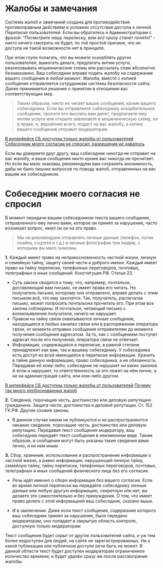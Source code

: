 # Жалобы и замечания

Система жалоб и замечаний создана для противодействия противоправным действиям в условиях отсутствия доступа к _личной Переписке_ пользователей. Если вы обратитесь к Администраторам с фразой: _"Посмотрите нашу переписку, вам всё сразу станет понято!"_ - никто ничего смотреть не будет, по той простой причине, что ни доступа ни такой возможности нет в принципе.

При этом глупо полагать, что вы можете оскорблять других пользователей, вымогать деньги, предлагать интим услуги, реализовывать мошеннические схемы или рассылать спам абсолютно безнаказанно. Ваш собеседник вправе подать жалобу на содержание вашего сообщения _в любой момент_. Жалоба, вместе с копией сообщения отправляется сотрудникам системы безопасности сайта. Далее принимается решение о принятии в отношении вас соответствующих мер.

> Таким образом, никто не читает ваших сообщений, кроме вашего собеседника. Если вы отправляете собеседнику оскорбительное сообщение, просите его выслать вам денег, предлагаете ему интим услуги или открыто завлекаете в мошенническую схему, он в праве, и, вероятнее всего, подаст на вас жалобу, а копию вашего сообщения отправит модераторам. 

<a href="/блог/жалобы-на-содержание/"> В интерфейсе СБ доступны только жалобы от пользователей</a>
<a href="/блог/без-моего-согласия/"> Собеседник моего согласия не спросил, разрешения не давалось</a> 

Если вы доверяете друг другу, ваш собеседник никогда не отправит на вас жалобу, и ваши сообщения никто кроме вас никогда не прочитает. Но если вы мало знакомы, рекомендуем вам сохранять анонимность, дабы не было лишних вопросов по поводу жалоб, отправленных на вас вашим же собеседником.

# Собеседник моего согласия не спросил

В момент передачи вашим собеседником текста вашего сообщения, отправленного ему лично вами, которое он принял за нарушение, часто возникает вопрос, имел ли он на это право.

> Мы не рекомендуем отправлять личные данные (телефон, логин скайпа, соцсети и т.д.) и личные фотографии тем людям, с которыми вы мало знакомы. 

**1.** Каждый имеет право на неприкосновенность частной жизни, личную и семейную тайну, защиту своей чести и доброго имени. Каждый имеет право на тайну переписки, телефонных переговоров, почтовых, телеграфных и иных сообщений. Конституция РФ, Статья 23. 
- Суть закона сводится к тому, что, например, почтальон, доставляющий вам письмо, не имеет права его читать. Но получатель письма, которому оно отправлено, вправе делать с этим письмом всё, что ему захочется. Так, получатель, распечатав письмо, может попросить почтальона прочитать его. При этом все законы соблюдены. И почтальон, читающий письмо с волеизъявления получателя, ничего не нарушает. 
- Правом на тайну связи охватываются личные сообщения, находящиеся в любых каналах связи или в распоряжении оператора связи, от момента отправки сообщения отправителем до момента получения сообщения адресатом. За то, как с сообщением поступит адресат после его получения, оператора связи не отвечает. 
- Информация, содержащаяся в переписке, в равной степени принадлежит как вам, так и вашему собеседнику. У собеседника есть доступ ко всей имеющейся в переписке информации. Хранить в тайне данную информацию, право собеседника, а не обязанность. Передавая её кому-либо, собеседник не нарушает ни каких законов. А если и нарушает, то ответственность за это лежит на нём лично, а не на администрация сайта, или ком-либо другом. 

[В интерфейсе СБ доступны только жалобы от пользователей]()
[Почему так много необоснованных жалоб]()

**2.** Сведения, порочащие честь, достоинство или деловую репутацию гражданина. Защита чести, достоинства и деловой репутации. Ст. 152 ГК РФ. Другие схожие законы.

- В данном случае никем не публикуются и не распространяются никакие сведения, порочащие честь, достоинство или деловую репутацию. Передавая текст сообщения модератору, ваш собеседник передаёт текст сообщения в неизменном виде. Таким образом, в сообщении могут быть указаны такие сведения вами лично, и ни кем иным.

**3.** Сбор, хранение, использование и распространение информации о частной жизни, а равно информации, нарушающей личную тайну, семейную тайну, тайну переписки, телефонных переговоров, почтовых, телеграфных и иных сообщений физического лица без его согласия.

- Речь идёт именно о сборе информации без вашего согласия. Если во время личной переписки вы передаёте собеседнику личные данные или любую другую информацию, секретную или нет, вы делаете это самостоятельно и без принуждения. О том, что имеет право делать с этой информацией ваш собеседник, сказано выше.

- И в заключении. Даже если текст сообщения, содержание которого ваш собеседник принял за нарушение, было передано модераторам, оно попадает в закрытую область контроля, доступную только модераторам. 

Текст сообщения будет скрыт от других пользователей сайта, и уж тем более недоступен для людей, на сайте не зарегистрированных. Ни о какой публикации или публичном доступе речи быть не может. В данной области текст будет доступен модераторам ограниченное количество времени, и будет удалён сразу же после рассмотрения жалобы. 
